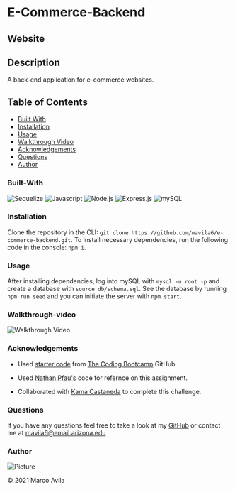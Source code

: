 # E-Commerce-Backend

## Website

## Description

A back-end application for e-commerce websites.

## Table of Contents

- [Built With](#built-with)
- [Installation](#installation)
- [Usage](#usage)
- [Walkthrough Video](#walkthrough-video)
- [Acknowledgements](#acknowledgements)
- [Questions](#questions)
- [Author](#author)

### Built-With

![Sequelize](https://img.shields.io/badge/Sequelize-blue.svg)
![Javascript](https://img.shields.io/badge/JavaScript-brightgreen.svg)
![Node.js](https://img.shields.io/badge/Node.js-blueviolet.svg)
![Express.js](https://img.shields.io/badge/Express.js-ff69b4.svg)
![mySQL](https://img.shields.io/badge/mySQL-green.svg)

### Installation

Clone the repository in the CLI: `git clone https://github.com/mavila6/e-commerce-backend.git`. To install necessary dependencies, run the following code in the console: `npm i`.

### Usage

After installing dependencies, log into mySQL with `mysql -u root -p` and create a database with `source db/schema.sql`. See the database by running `npm run seed` and you can initiate the server with `npm start`.

### Walkthrough-video

![Walkthrough Video](/)
### Acknowledgements

- Used [starter code](https://github.com/coding-boot-camp/fantastic-umbrella/tree/main/Develop) from [The Coding Bootcamp](https://github.com/coding-boot-camp) GitHub.

- Used [Nathan Pfau's](https://github.com/bobswiftfoot/e-commerce) code for refernce on this assignment.

- Collaborated with [Kama Castaneda](https://github.com/kamacasta) to complete this challenge.

### Questions

If you have any questions feel free to take a look at my [GitHub](https://github.com/mavila6) or contact me at mavila6@email.arizona.edu

### Author

![Picture](https://github.com/mavila6.png?size=100)

&copy; 2021 Marco Avila